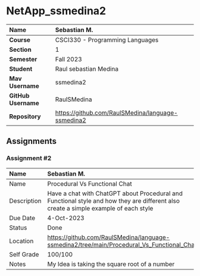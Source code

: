 # NetApp_ssmedina2

| Name | Sebastian M. |
|:---|:---|
| **Course** | CSCI330 - Programming Languages |
| **Section** | 1 |
| **Semester** | Fall 2023 |
| **Student** | Raul sebastian Medina |
| **Mav Username**            | ssmedina2 |
| **GitHub Username**         | RaulSMedina |
| **Repository**          | https://github.com/RaulSMedina/language-ssmedina2 |

## Assignments

### Assignment #2

| Name | Sebastian M. |
| :--- | :--- |
| Name | Procedural Vs Functional Chat |
| Description | Have a chat with ChatGPT about Procedural and Functional style and how they are different also create a simple example of each style |
| Due Date | 4-Oct-2023 |
| Status | Done |
| Location | https://github.com/RaulSMedina/language-ssmedina2/tree/main/Procedural_Vs_Functional_Chat |
| Self Grade | 100/100 |
| Notes | My Idea is taking the square root of a number |
